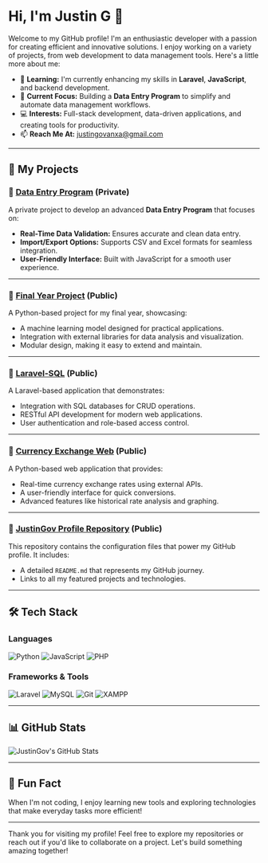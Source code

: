 # Hi, I'm Justin G 👋

Welcome to my GitHub profile! I'm an enthusiastic developer with a passion for creating efficient and innovative solutions. I enjoy working on a variety of projects, from web development to data management tools. Here's a little more about me:

- 🌱 **Learning:** I'm currently enhancing my skills in **Laravel**, **JavaScript**, and backend development.
- 🔨 **Current Focus:** Building a **Data Entry Program** to simplify and automate data management workflows.
- 💻 **Interests:** Full-stack development, data-driven applications, and creating tools for productivity.
- 📫 **Reach Me At:** [justingovanxa@gmail.com](mailto:justingovanxa@gmail.com)

---

## 🚀 My Projects

### 🔹 [Data Entry Program](https://github.com/JustinGov/Data-Entry-Program) (Private)
A private project to develop an advanced **Data Entry Program** that focuses on:
- **Real-Time Data Validation:** Ensures accurate and clean data entry.
- **Import/Export Options:** Supports CSV and Excel formats for seamless integration.
- **User-Friendly Interface:** Built with JavaScript for a smooth user experience.

---

### 🔹 [Final Year Project](https://github.com/JustinGov/Final-Year-Project) (Public)
A Python-based project for my final year, showcasing:
- A machine learning model designed for practical applications.
- Integration with external libraries for data analysis and visualization.
- Modular design, making it easy to extend and maintain.

---

### 🔹 [Laravel-SQL](https://github.com/JustinGov/Laravel-SQL) (Public)
A Laravel-based application that demonstrates:
- Integration with SQL databases for CRUD operations.
- RESTful API development for modern web applications.
- User authentication and role-based access control.

---

### 🔹 [Currency Exchange Web](https://github.com/JustinGov/Currency-Exchange-Web) (Public)
A Python-based web application that provides:
- Real-time currency exchange rates using external APIs.
- A user-friendly interface for quick conversions.
- Advanced features like historical rate analysis and graphing.

---

### 🔹 [JustinGov Profile Repository](https://github.com/JustinGov/JustinGov) (Public)
This repository contains the configuration files that power my GitHub profile. It includes:
- A detailed `README.md` that represents my GitHub journey.
- Links to all my featured projects and technologies.

---

## 🛠️ Tech Stack

### Languages
![Python](https://img.shields.io/badge/Python-%233776AB.svg?style=flat&logo=python&logoColor=white)
![JavaScript](https://img.shields.io/badge/JavaScript-%23F7DF1E.svg?style=flat&logo=javascript&logoColor=black)
![PHP](https://img.shields.io/badge/PHP-%23777BB4.svg?style=flat&logo=php&logoColor=white)

### Frameworks & Tools
![Laravel](https://img.shields.io/badge/Laravel-%23FF2D20.svg?style=flat&logo=laravel&logoColor=white)
![MySQL](https://img.shields.io/badge/MySQL-%2300f.svg?style=flat&logo=mysql&logoColor=white)
![Git](https://img.shields.io/badge/Git-%23F05033.svg?style=flat&logo=git&logoColor=white)
![XAMPP](https://img.shields.io/badge/XAMPP-%23FB7A24.svg?style=flat&logo=xampp&logoColor=white)

---

## 📊 GitHub Stats

![JustinGov's GitHub Stats](https://github-readme-stats.vercel.app/api?username=JustinGov&show_icons=true&theme=radical)

---

## 🌟 Fun Fact

When I'm not coding, I enjoy learning new tools and exploring technologies that make everyday tasks more efficient!

---

Thank you for visiting my profile! Feel free to explore my repositories or reach out if you'd like to collaborate on a project. Let's build something amazing together!

